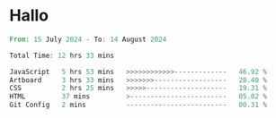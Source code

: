 # Hallo
<!--START_SECTION:waka-->

```rust
From: 15 July 2024 - To: 14 August 2024

Total Time: 12 hrs 33 mins

JavaScript   5 hrs 53 mins   >>>>>>>>>>>>-------------   46.92 %
Artboard     3 hrs 33 mins   >>>>>>>------------------   28.40 %
CSS          2 hrs 25 mins   >>>>>--------------------   19.31 %
HTML         37 mins         >------------------------   05.02 %
Git Config   2 mins          -------------------------   00.31 %
```

<!--END_SECTION:waka-->
